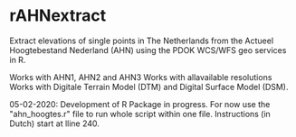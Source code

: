 # rAHNextract
Extract elevations of single points in The Netherlands from the Actueel Hoogtebestand Nederland (AHN) using the PDOK WCS/WFS geo services in R.

Works with AHN1, AHN2 and AHN3
Works with allavailable resolutions
Works with Digitale Terrain Model (DTM) and Digital Surface Model (DSM).


05-02-2020: Development of R Package in progress. For now use the "ahn_hoogtes.r" file to run whole script within one file. Instructions (in Dutch) start at lline 240.
